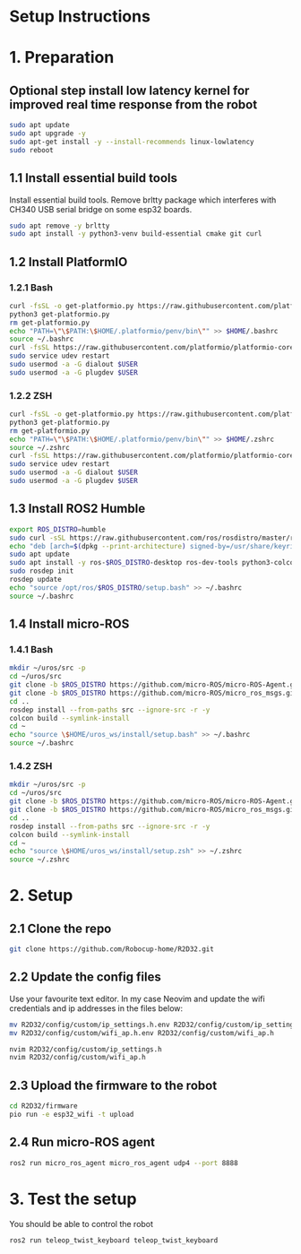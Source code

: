# Setup Instructions

# 1. Preparation

## Optional step install low latency kernel for improved real time response from the robot

```sh
sudo apt update
sudo apt upgrade -y
sudo apt-get install -y --install-recommends linux-lowlatency
sudo reboot
```
  

## 1.1 Install essential build tools

Install essential build tools. Remove brltty package which interferes with CH340 USB serial bridge on some esp32 boards.

```sh
sudo apt remove -y brltty
sudo apt install -y python3-venv build-essential cmake git curl
```


## 1.2 Install PlatformIO

### 1.2.1 Bash

```sh
curl -fsSL -o get-platformio.py https://raw.githubusercontent.com/platformio/platformio-core-installer/master/get-platformio.py
python3 get-platformio.py
rm get-platformio.py
echo "PATH=\"\$PATH:\$HOME/.platformio/penv/bin\"" >> $HOME/.bashrc
source ~/.bashrc
curl -fsSL https://raw.githubusercontent.com/platformio/platformio-core/develop/platformio/assets/system/99-platformio-udev.rules | sudo tee /etc/udev/rules.d/99-platformio-udev.rules
sudo service udev restart
sudo usermod -a -G dialout $USER
sudo usermod -a -G plugdev $USER
```

### 1.2.2 ZSH

```sh
curl -fsSL -o get-platformio.py https://raw.githubusercontent.com/platformio/platformio-core-installer/master/get-platformio.py
python3 get-platformio.py
rm get-platformio.py
echo "PATH=\"\$PATH:\$HOME/.platformio/penv/bin\"" >> $HOME/.zshrc
source ~/.zshrc
curl -fsSL https://raw.githubusercontent.com/platformio/platformio-core/develop/platformio/assets/system/99-platformio-udev.rules | sudo tee /etc/udev/rules.d/99-platformio-udev.rules
sudo service udev restart
sudo usermod -a -G dialout $USER
sudo usermod -a -G plugdev $USER
```

## 1.3 Install ROS2 Humble


```sh
export ROS_DISTRO=humble
sudo curl -sSL https://raw.githubusercontent.com/ros/rosdistro/master/ros.key -o /usr/share/keyrings/ros-archive-keyring.gpg
echo "deb [arch=$(dpkg --print-architecture) signed-by=/usr/share/keyrings/ros-archive-keyring.gpg] http://packages.ros.org/ros2/ubuntu $(. /etc/os-release && echo $UBUNTU_CODENAME) main" | sudo tee /etc/apt/sources.list.d/ros2.list > /dev/null
sudo apt update
sudo apt install -y ros-$ROS_DISTRO-desktop ros-dev-tools python3-colcon-common-extensions python3-pip
sudo rosdep init
rosdep update
echo "source /opt/ros/$ROS_DISTRO/setup.bash" >> ~/.bashrc
source ~/.bashrc
```


## 1.4 Install micro-ROS

### 1.4.1 Bash

```sh
mkdir ~/uros/src -p
cd ~/uros/src
git clone -b $ROS_DISTRO https://github.com/micro-ROS/micro-ROS-Agent.git
git clone -b $ROS_DISTRO https://github.com/micro-ROS/micro_ros_msgs.git
cd ..
rosdep install --from-paths src --ignore-src -r -y
colcon build --symlink-install
cd ~
echo "source \$HOME/uros_ws/install/setup.bash" >> ~/.bashrc
source ~/.bashrc
```

### 1.4.2 ZSH

```sh
mkdir ~/uros/src -p
cd ~/uros/src
git clone -b $ROS_DISTRO https://github.com/micro-ROS/micro-ROS-Agent.git
git clone -b $ROS_DISTRO https://github.com/micro-ROS/micro_ros_msgs.git
cd ..
rosdep install --from-paths src --ignore-src -r -y
colcon build --symlink-install
cd ~
echo "source \$HOME/uros_ws/install/setup.zsh" >> ~/.zshrc
source ~/.zshrc
```

# 2. Setup

## 2.1 Clone the repo

```sh
git clone https://github.com/Robocup-home/R2D32.git
```

## 2.2 Update the config files

Use your favourite text editor. In my case Neovim and update the wifi credentials and ip addresses in the files below:

```sh
mv R2D32/config/custom/ip_settings.h.env R2D32/config/custom/ip_settings.h
mv R2D32/config/custom/wifi_ap.h.env R2D32/config/custom/wifi_ap.h

nvim R2D32/config/custom/ip_settings.h
nvim R2D32/config/custom/wifi_ap.h
```

## 2.3 Upload the firmware to the robot

```sh
cd R2D32/firmware
pio run -e esp32_wifi -t upload
```


## 2.4 Run micro-ROS agent

```sh
ros2 run micro_ros_agent micro_ros_agent udp4 --port 8888
```


# 3. Test the setup

You should be able to control the robot

```sh
ros2 run teleop_twist_keyboard teleop_twist_keyboard
```